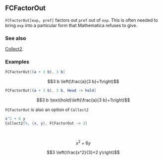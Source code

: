 ## FCFactorOut

`FCFactorOut[exp, pref]` factors out `pref` out of `exp`. This is often needed to bring `exp` into a particular form that Mathematica refuses to give.

### See also

[Collect2](Collect2).

### Examples

```mathematica
FCFactorOut[(a + 3 b), 3 b]
```

$$3 b \left(\frac{a}{3 b}+1\right)$$

```mathematica
FCFactorOut[(a + 3 b), 3 b, Head -> hold]
```

$$3 b \text{hold}\left(\frac{a}{3 b}+1\right)$$

`FCFactorOut` is also an option of `Collect2`

```mathematica
x^2 + 6 y
Collect2[%, {x, y}, FCFactorOut -> 3] 
  
 

```

$$x^2+6 y$$

$$3 \left(\frac{x^2}{3}+2 y\right)$$